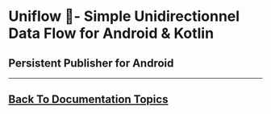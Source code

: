 
# Uniflow 🦄- Simple Unidirectionnel Data Flow for Android & Kotlin

## Persistent Publisher for Android


----

## [Back To Documentation Topics](../README.md#getting-started--documentation-)


